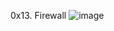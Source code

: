 0x13. Firewall
![image](https://user-images.githubusercontent.com/110098940/232746203-62610865-f5e5-4e35-a0ee-ed8d2bcfe974.png)
